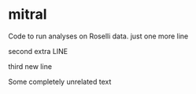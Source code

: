# mitral

Code to run analyses on Roselli data.
just one more line

second extra LINE

third new line

Some completely unrelated text
